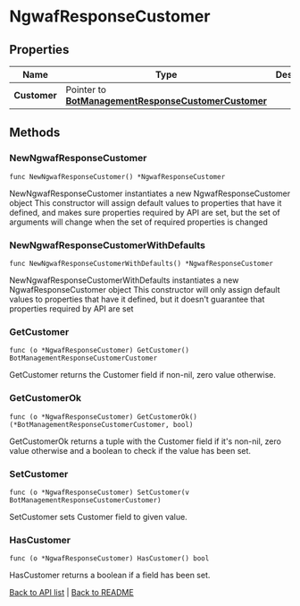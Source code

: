 # NgwafResponseCustomer

## Properties

Name | Type | Description | Notes
------------ | ------------- | ------------- | -------------
**Customer** | Pointer to [**BotManagementResponseCustomerCustomer**](BotManagementResponseCustomerCustomer.md) |  | [optional] 

## Methods

### NewNgwafResponseCustomer

`func NewNgwafResponseCustomer() *NgwafResponseCustomer`

NewNgwafResponseCustomer instantiates a new NgwafResponseCustomer object
This constructor will assign default values to properties that have it defined,
and makes sure properties required by API are set, but the set of arguments
will change when the set of required properties is changed

### NewNgwafResponseCustomerWithDefaults

`func NewNgwafResponseCustomerWithDefaults() *NgwafResponseCustomer`

NewNgwafResponseCustomerWithDefaults instantiates a new NgwafResponseCustomer object
This constructor will only assign default values to properties that have it defined,
but it doesn't guarantee that properties required by API are set

### GetCustomer

`func (o *NgwafResponseCustomer) GetCustomer() BotManagementResponseCustomerCustomer`

GetCustomer returns the Customer field if non-nil, zero value otherwise.

### GetCustomerOk

`func (o *NgwafResponseCustomer) GetCustomerOk() (*BotManagementResponseCustomerCustomer, bool)`

GetCustomerOk returns a tuple with the Customer field if it's non-nil, zero value otherwise
and a boolean to check if the value has been set.

### SetCustomer

`func (o *NgwafResponseCustomer) SetCustomer(v BotManagementResponseCustomerCustomer)`

SetCustomer sets Customer field to given value.

### HasCustomer

`func (o *NgwafResponseCustomer) HasCustomer() bool`

HasCustomer returns a boolean if a field has been set.


[Back to API list](../README.md#documentation-for-api-endpoints) | [Back to README](../README.md)
